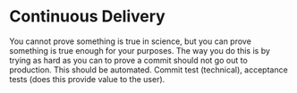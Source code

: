# Continuous Delivery

You cannot prove something is true in science, but you can prove something is true enough for your purposes. The way you do this is by trying as hard as you can to prove a commit should not go out to production. This should be automated. Commit test (technical), acceptance tests (does this provide value to the user).